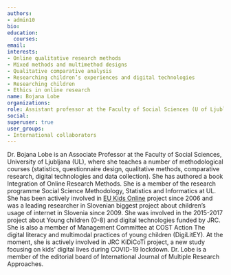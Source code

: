 ```yaml
---
authors:
- admin10
bio: 
education:
  courses:
email:
interests:
- Online qualitative research methods
- Mixed methods and multimethod designs
- Qualitative comparative analysis
- Researching children’s experiences and digital technologies
- Researching children
- Ethics in online research
name: Bojana Lobe
organizations:
role: Assistant professor at the Faculty of Social Sciences (U of Ljubljana)
social:
superuser: true
user_groups:
- International collaborators
---
```


Dr. Bojana Lobe is an Associate Professor at the Faculty of Social Sciences, University of Ljubljana (UL), where she teaches a number of methodological courses (statistics, questionnaire design, qualitative methods, comparative research, digital technologies and data collection).  She has authored a book Integration of Online Research Methods. She is a member of the research programme Social Science Methodology, Statistics and Informatics at UL. She has been actively involved in [EU Kids Online](www.eukidsonline.net) project since 2006 and was a leading researcher in Slovenian biggest project about children’s usage of internet in Slovenia since 2009. She was involved in the 2015-2017 project about Young children (0-8) and digital technologies funded by JRC. She is also a member of Management Committee at COST Action The digital literacy and multimodal practices of young children (DigiLitEY). At the moment, she is actively involved in JRC KiDiCoTi project, a new study focusing on kids' digital lives during COVID-19 lockdown. Dr. Lobe is a member of the editorial board of International Journal of Multiple Research Approaches.